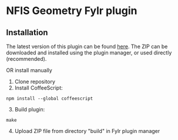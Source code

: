 # NFIS Geometry Fylr plugin

## Installation

The latest version of this plugin can be found [here](https://github.com/programmfabrik/fylr-plugin-custom-data-type-nfis-geometry/releases/latest/download/CustomDataTypeNFISGeometry.zip). The ZIP can be downloaded and installed using the plugin manager, or used directly (recommended).

OR install manually

1. Clone repository
2. Install CoffeeScript:
```
npm install --global coffeescript
```
3. Build plugin:
```
make
```
4. Upload ZIP file from directory "build" in Fylr plugin manager
